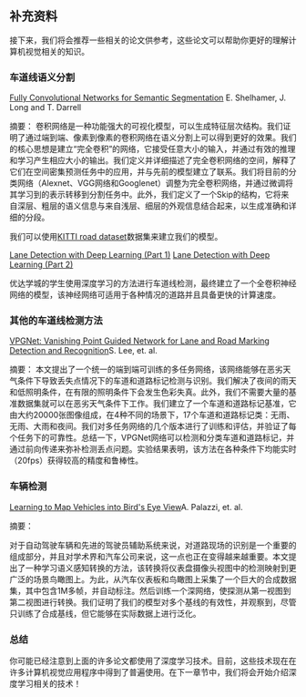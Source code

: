 ## 补充资料

接下来，我们将会推荐一些相关的论文供参考，这些论文可以帮助你更好的理解计算机视觉相关的知识。


### 车道线语义分割

[Fully Convolutional Networks for Semantic Segmentation](https://arxiv.org/abs/1605.06211) E. Shelhamer, J. Long and T. Darrell

摘要：
卷积网络是一种功能强大的可视化模型，可以生成特征层次结构。我们证明了通过端到端、像素到像素的卷积网络在语义分割上可以得到更好的效果。我们的核心思想是建立“完全卷积”的网络，它接受任意大小的输入，并通过有效的推理和学习产生相应大小的输出。我们定义并详细描述了完全卷积网络的空间，解释了它们在空间密集预测任务中的应用，并与先前的模型建立了联系。我们将目前的分类网络（Alexnet、VGG网络和Googlenet）调整为完全卷积网络，并通过微调将其学习到的表示转移到分割任务中。此外，我们定义了一个Skip的结构，它将来自深层、粗层的语义信息与来自浅层、细层的外观信息结合起来，以生成准确和详细的分段。

我们可以使用[KITTI road dataset](http://www.cvlibs.net/datasets/kitti/eval_road.php)数据集来建立我们的模型。



[Lane Detection with Deep Learning (Part 1)](https://towardsdatascience.com/lane-detection-with-deep-learning-part-1-9e096f3320b7)
[Lane Detection with Deep Learning (Part 2)](https://towardsdatascience.com/lane-detection-with-deep-learning-part-2-3ba559b5c5af)

优达学城的学生使用深度学习的方法进行车道线检测，最终建立了一个全卷积神经网络的模型，该神经网络可适用于各种情况的道路并且具备更快的计算速度。


### 其他的车道线检测方法

[VPGNet: Vanishing Point Guided Network for Lane and Road Marking Detection and Recognition](https://arxiv.org/abs/1710.06288)S. Lee, et. al.

摘要：
本文提出了一个统一的端到端可训练的多任务网络，该网络能够在恶劣天气条件下导致丢失点情况下的车道和道路标记检测与识别。我们解决了夜间的雨天和低照明条件，在有限的照明条件下会发生色彩失真。此外，我们不需要大量的基准数据集就可以在恶劣天气条件下工作。我们建立了一个车道和道路标记基准，它由大约20000张图像组成，在4种不同的场景下，17个车道和道路标记类：无雨、无雨、大雨和夜间。我们对多任务网络的几个版本进行了训练和评估，并验证了每个任务下的可靠性。总结一下，VPGNet网络可以检测和分类车道和道路标记，并通过前向传递来弥补检测丢点问题。实验结果表明，该方法在各种条件下均能实时（20fps）获得较高的精度和鲁棒性。


### 车辆检测

[Learning to Map Vehicles into Bird's Eye View](https://arxiv.org/abs/1706.08442)A. Palazzi, et. al.

摘要：

对于自动驾驶车辆和先进的驾驶员辅助系统来说，对道路现场的识别是一个重要的组成部分，并且对学术界和汽车公司来说，这一点也正在变得越来越重要。本文提出了一种学习语义感知转换的方法，该转换将仪表盘摄像头视图中的检测映射到更广泛的场景鸟瞰图上。为此，从汽车仪表板和鸟瞰图上采集了一个巨大的合成数据集，其中包含1M多帧，并自动标注。然后训练一个深网络，使探测从第一视图到第二视图进行转换。我们证明了我们的模型对多个基线的有效性，并观察到，尽管只训练了合成基线，但它能够在实际数据上进行泛化。

### 总结

你可能已经注意到上面的许多论文都使用了深度学习技术。目前，这些技术现在在许多计算机视觉应用程序中得到了普遍使用。在下一章节中，我们将会开始介绍深度学习相关的技术！
